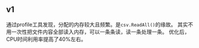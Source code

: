 ## v1
通过profile工具发现，分配的内存较大且频繁。是`csv.ReadAll()`的缘故。
其实不用一次性把文件内容全部读入内存，可以一条条读，读一条处理一条。
优化后，CPU时间利用率提高了40%左右。